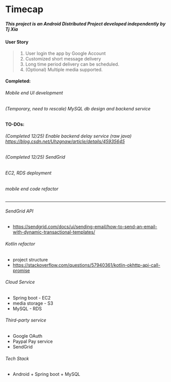 # Timecap

##### This project is an Android Distributed Project developed independently by Tj Xia

#### User Story
>1. User login the app by Google Account
>2. Customized short message delivery
>3. Long time period delivery can be scheduled.
>4. (Optional) Multiple media supported.


#### Completed:
###### Mobile end UI development
###### (Temporary, need to rescale) MySQL db design and backend service


#### TO-DOs:
###### (Completed 12/25) Enable backend delay service (raw java) https://blog.csdn.net/Uhzgnaw/article/details/45935645
###### (Completed 12/25) SendGrid
###### EC2, RDS deployment
###### mobile end code refactor



-----------


###### SendGrid API
- https://sendgrid.com/docs/ui/sending-email/how-to-send-an-email-with-dynamic-transactional-templates/

###### Kotlin refactor
- project structure
- https://stackoverflow.com/questions/57940361/kotlin-okhttp-api-call-promise


###### Cloud Service
- Spring boot - EC2
- media storage - S3
- MySQL - RDS


###### Third-party service
- Google OAuth
- Paypal Pay service
- SendGrid

###### Tech Stack
- Android + Spring boot + MySQL
